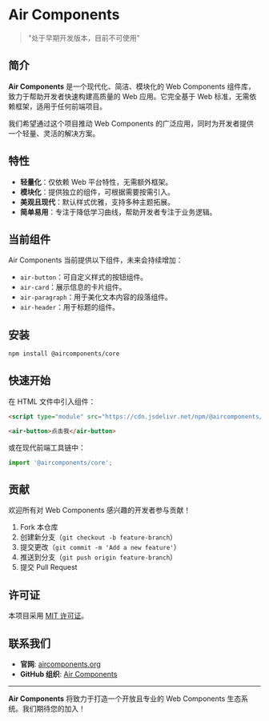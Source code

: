 # Air Components

> "处于早期开发版本，目前不可使用"

## 简介

**Air Components** 是一个现代化、简洁、模块化的 Web Components 组件库，致力于帮助开发者快速构建高质量的 Web 应用。它完全基于 Web 标准，无需依赖框架，适用于任何前端项目。

我们希望通过这个项目推动 Web Components 的广泛应用，同时为开发者提供一个轻量、灵活的解决方案。

## 特性

- **轻量化**：仅依赖 Web 平台特性，无需额外框架。
- **模块化**：提供独立的组件，可根据需要按需引入。
- **美观且现代**：默认样式优雅，支持多种主题拓展。
- **简单易用**：专注于降低学习曲线，帮助开发者专注于业务逻辑。

## 当前组件

Air Components 当前提供以下组件，未来会持续增加：

- `air-button`：可自定义样式的按钮组件。
- `air-card`：展示信息的卡片组件。
- `air-paragraph`：用于美化文本内容的段落组件。
- `air-header`：用于标题的组件。

## 安装

```bash
npm install @aircomponents/core
```

## 快速开始

在 HTML 文件中引入组件：

```html
<script type="module" src="https://cdn.jsdelivr.net/npm/@aircomponents/core"></script>

<air-button>点击我</air-button>
```

或在现代前端工具链中：

```javascript
import '@aircomponents/core';
```

## 贡献

欢迎所有对 Web Components 感兴趣的开发者参与贡献！

1. Fork 本仓库
2. 创建新分支（`git checkout -b feature-branch`）
3. 提交更改（`git commit -m 'Add a new feature'`）
4. 推送到分支（`git push origin feature-branch`）
5. 提交 Pull Request

## 许可证

本项目采用 [MIT 许可证](LICENSE)。

## 联系我们

- **官网**: [aircomponents.org](https://aircomponents.org)
- **GitHub 组织**: [Air Components](https://github.com/aircomponents)

---

**Air Components** 将致力于打造一个开放且专业的 Web Components 生态系统。我们期待您的加入！
